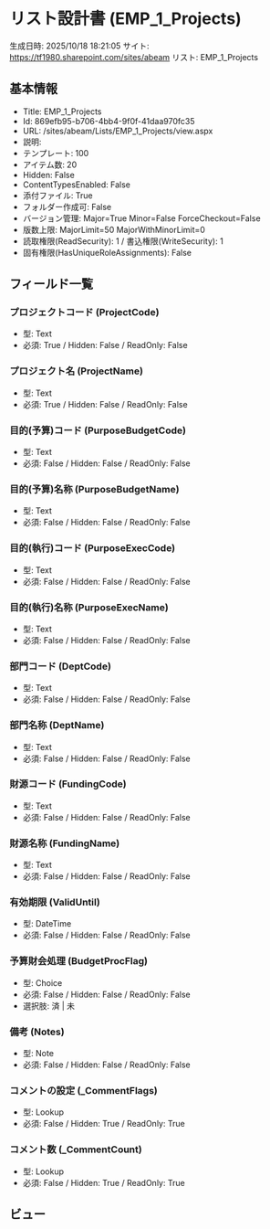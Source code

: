 # リスト設計書 (EMP_1_Projects)

生成日時: 2025/10/18 18:21:05
サイト: https://tf1980.sharepoint.com/sites/abeam
リスト: EMP_1_Projects

## 基本情報
- Title: EMP_1_Projects
- Id: 869efb95-b706-4bb4-9f0f-41daa970fc35
- URL: /sites/abeam/Lists/EMP_1_Projects/view.aspx
- 説明: 
- テンプレート: 100
- アイテム数: 20
- Hidden: False
- ContentTypesEnabled: False
- 添付ファイル: True
- フォルダー作成可: False
- バージョン管理: Major=True Minor=False ForceCheckout=False
- 版数上限: MajorLimit=50 MajorWithMinorLimit=0
- 読取権限(ReadSecurity): 1 / 書込権限(WriteSecurity): 1
- 固有権限(HasUniqueRoleAssignments): False

## フィールド一覧

### プロジェクトコード (ProjectCode)
- 型: Text
- 必須: True / Hidden: False / ReadOnly: False


### プロジェクト名 (ProjectName)
- 型: Text
- 必須: True / Hidden: False / ReadOnly: False


### 目的(予算)コード (PurposeBudgetCode)
- 型: Text
- 必須: False / Hidden: False / ReadOnly: False


### 目的(予算)名称 (PurposeBudgetName)
- 型: Text
- 必須: False / Hidden: False / ReadOnly: False


### 目的(執行)コード (PurposeExecCode)
- 型: Text
- 必須: False / Hidden: False / ReadOnly: False


### 目的(執行)名称 (PurposeExecName)
- 型: Text
- 必須: False / Hidden: False / ReadOnly: False


### 部門コード (DeptCode)
- 型: Text
- 必須: False / Hidden: False / ReadOnly: False


### 部門名称 (DeptName)
- 型: Text
- 必須: False / Hidden: False / ReadOnly: False


### 財源コード (FundingCode)
- 型: Text
- 必須: False / Hidden: False / ReadOnly: False


### 財源名称 (FundingName)
- 型: Text
- 必須: False / Hidden: False / ReadOnly: False


### 有効期限 (ValidUntil)
- 型: DateTime
- 必須: False / Hidden: False / ReadOnly: False


### 予算財会処理 (BudgetProcFlag)
- 型: Choice
- 必須: False / Hidden: False / ReadOnly: False
- 選択肢: 済 | 未


### 備考 (Notes)
- 型: Note
- 必須: False / Hidden: False / ReadOnly: False


### コメントの設定 (_CommentFlags)
- 型: Lookup
- 必須: False / Hidden: True / ReadOnly: True


### コメント数 (_CommentCount)
- 型: Lookup
- 必須: False / Hidden: True / ReadOnly: True


## ビュー

